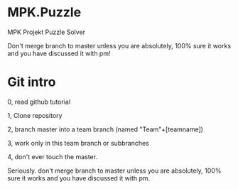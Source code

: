 # MPK.Puzzle
MPK Projekt Puzzle Solver

Don't merge branch to master unless you are absolutely, 100% sure it works and you have discussed it with pm!

# Git intro
0, read github tutorial

1, Clone repository

2, branch master into a team branch (named "Team"+[teamname])

3, work only in this team branch or subbranches

4, don't ever touch the master.

Seriously. don't merge branch to master unless you are absolutely, 100% sure it works and you have discussed it with pm.


